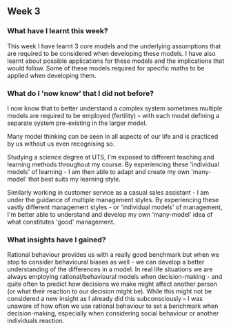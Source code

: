 ## Week 3

### What have I learnt this week?
This week I have learnt 3 core models and the underlying assumptions that are required to be considered when developing these models. I have also learnt about possible applications for these models and the implications that would follow. Some of these models required for specific maths to be applied when developing them. 

### What do I 'now know' that I did not before?
I now know that to better understand a complex system sometimes multiple models are required to be employed (fertility) – with each model defining a separate system pre-existing in the larger model.

Many model thinking can be seen in all aspects of our life and is practiced by  us without us even recognising so. 

Studying a science degree at UTS, I'm exposed to different teaching and learning methods throughout my course. By experiencing these 'individual models'   of learning - I am then able to adapt and create my own 'many-model' that best suits my learning style. 

Similarly working in customer service as a casual sales assistant - I am under the guidance of multiple management styles. By experiencing these vastly different management styles - or 'individual models' of management, I'm better able to understand and develop my own 'many-model' idea of what constitutes 'good' management. 

### What insights have I gained?
Rational behaviour provides us with a really good benchmark but when we stop to consider behavioural biases as well -  we can develop a better understanding of the differences in a model. In real life situations we are always employing rational/behavioural models when decision-making - and quite often to predict how decisions we make might affect another person (or what their reaction to our decision might be). While this might not be considered a new insight as I already did this subconsciously – I was unaware of how often we use rational behaviour to set a benchmark when decision-making, especially when considering social behaviour or another individuals reaction.
